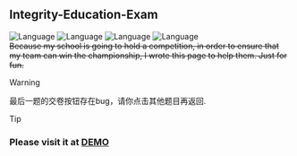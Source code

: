 ## Integrity-Education-Exam 
![Language](https://img.shields.io/badge/HTML-red) ![Language](https://img.shields.io/badge/CSS-blueviolet) ![Language](https://img.shields.io/badge/JavaScript-yellow) ![Language](https://img.shields.io/badge/Version-1.0.0-1) <br>
~~Because my school is going to hold a competition, in order to ensure that my team can win the championship, I wrote this page to help them. Just for fun.~~

> [!WARNING]
> 最后一题的交卷按钮存在bug，请你点击其他题目再返回.

> [!TIP]
> ### **Please visit it at [DEMO](https://aionfatedio.github.io/Integrity-Education-Exam/)**


